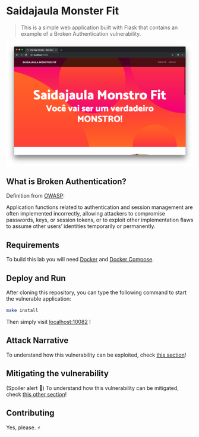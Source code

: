 # Saidajaula Monster Fit
 > This is a simple web application built with Flask that contains an example of a Broken Authentication vulnerability.

<img src="images/img1.png" align="center"/>

## What is Broken Authentication?

Definition from [OWASP](https://www.owasp.org/images/7/72/OWASP_Top_10-2017_%28en%29.pdf.pdf):

Application functions related to authentication and session management are often implemented
incorrectly, allowing attackers to compromise passwords, keys, or session tokens, or to exploit
other implementation flaws to assume other users’ identities temporarily or permanently.

## Requirements

To build this lab you will need [Docker][Docker Install] and [Docker Compose][Docker Compose Install].

## Deploy and Run

After cloning this repository, you can type the following command to start the vulnerable application:

```sh
make install
```

Then simply visit [localhost:10082][App] !

## Attack Narrative

To understand how this vulnerability can be exploited, check [this section]!

## Mitigating the vulnerability

(Spoiler alert 🧐) To understand how this vulnerability can be mitigated, check [this other section](https://github.com/globocom/secDevLabs/pulls?q=is%3Apr+label%3AA2-OWASP-2017+label%3A%22mitigation+solution+%F0%9F%94%92%22)!

[Docker Install]:  https://docs.docker.com/install/
[Docker Compose Install]: https://docs.docker.com/compose/install/
[App]: http://127.0.0.1:10082
[this section]: https://github.com/globocom/secDevLabs/blob/master/owasp-top10-2017-apps/a2/saidajaula-monster/docs/ATTACK.md

## Contributing

Yes, please. :zap:

